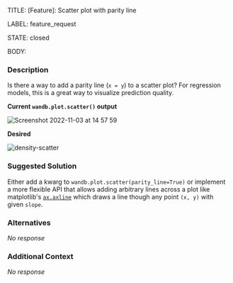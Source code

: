 TITLE:
[Feature]: Scatter plot with parity line

LABEL:
feature_request

STATE:
closed

BODY:
### Description

Is there a way to add a parity line (`x = y`) to a scatter plot? For regression models, this is a great way to visualize prediction quality.

**Current `wandb.plot.scatter()` output**

![Screenshot 2022-11-03 at 14 57 59](https://user-images.githubusercontent.com/30958850/199842395-1f8b0610-c475-4975-8927-4aef36addcca.png)

**Desired**

![density-scatter](https://user-images.githubusercontent.com/30958850/199842412-522138e8-e0b3-44e3-bd5f-2f046b81748b.svg)


### Suggested Solution

Either add a kwarg to `wandb.plot.scatter(parity_line=True)` or implement a more flexible API that allows adding arbitrary lines across a plot like matplotlib's [`ax.axline`](https://matplotlib.org/stable/api/_as_gen/matplotlib.axes.Axes.axline.html) which draws a line though any point `(x, y)` with given `slope`.

### Alternatives

_No response_

### Additional Context

_No response_

